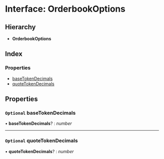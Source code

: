 # Interface: OrderbookOptions

## Hierarchy

- **OrderbookOptions**

## Index

### Properties

- [baseTokenDecimals](_typings_.orderbookoptions.md#optional-basetokendecimals)
- [quoteTokenDecimals](_typings_.orderbookoptions.md#optional-quotetokendecimals)

## Properties

### `Optional` baseTokenDecimals

• **baseTokenDecimals**? : _number_

---

### `Optional` quoteTokenDecimals

• **quoteTokenDecimals**? : _number_
